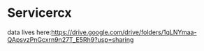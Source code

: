 # Servicercx

data lives here:https://drive.google.com/drive/folders/1qLNYmaa-QApsvzPnGcxrn9n27T_E5Rh9?usp=sharing

